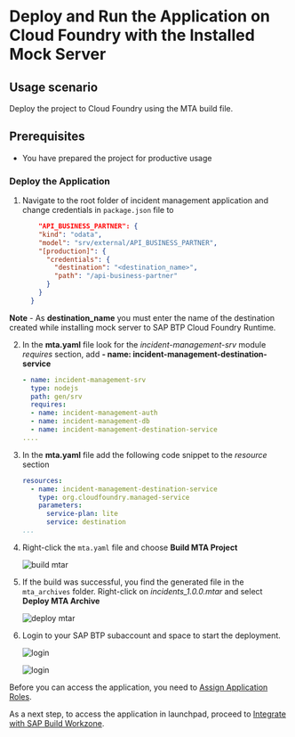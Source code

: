 # Deploy and Run the Application on Cloud Foundry with the Installed Mock Server

## Usage scenario

Deploy the project to Cloud Foundry using the MTA build file.

## Prerequisites

* You have prepared the project for productive usage

### Deploy the Application

1. Navigate to the root folder of incident management application and change credentials in `package.json` file to 

    ```json
        "API_BUSINESS_PARTNER": {
        "kind": "odata", 
        "model": "srv/external/API_BUSINESS_PARTNER", 
        "[production]": { 
          "credentials": { 
            "destination": "<destination_name>",
            "path": "/api-business-partner"
          }
        }
      }
    ```
**Note** - As **destination_name** you must enter the name of the destination created while installing mock server to SAP BTP Cloud Foundry Runtime.

2. In the **mta.yaml** file look for the *incident-management-srv* module *requires* section, add **- name: incident-management-destination-service**
   
    ```yaml
    - name: incident-management-srv
      type: nodejs
      path: gen/srv
      requires:
      - name: incident-management-auth
      - name: incident-management-db
      - name: incident-management-destination-service
    ....
    ```

3. In the **mta.yaml** file add the following code snippet to the *resource* section

    ```yaml
    resources:
      - name: incident-management-destination-service 
        type: org.cloudfoundry.managed-service 
        parameters: 
          service-plan: lite 
          service: destination 
    ...
    ``` 

4. Right-click the `mta.yaml` file and choose **Build MTA Project**
   
   ![build mtar](./images/build_mtar.png)

5. If the build was successful, you find the generated file in the `mta_archives` folder. Right-click on *incidents_1.0.0.mtar* and select **Deploy MTA Archive**  
   
   ![deploy mtar](./images/deploy_mtar.png)

6. Login to your SAP BTP subaccount and space to start the deployment.
   
   ![login](./images/login.png)

   ![login](./images/select_account.png)

Before you can access the application, you need to [Assign Application Roles](https://developers.sap.com/tutorials/user-role-assignment.html).

As a next step, to access the application in launchpad, proceed to [Integrate with SAP Build Workzone](https://developers.sap.com/tutorials/integrate-with-work-zone.html).
